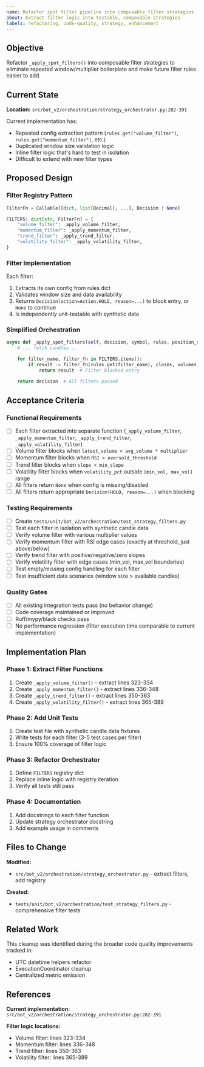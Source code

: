 ```yaml
---
name: Refactor spot filter pipeline into composable filter strategies
about: Extract filter logic into testable, composable strategies
labels: refactoring, code-quality, strategy, enhancement
---
```


## Objective
Refactor `_apply_spot_filters()` into composable filter strategies to eliminate repeated window/multiplier boilerplate and make future filter rules easier to add.

## Current State
**Location:** `src/bot_v2/orchestration/strategy_orchestrator.py:282-391`

Current implementation has:
- Repeated config extraction pattern (`rules.get("volume_filter")`, `rules.get("momentum_filter")`, etc.)
- Duplicated window size validation logic
- Inline filter logic that's hard to test in isolation
- Difficult to extend with new filter types

## Proposed Design

### Filter Registry Pattern
```python
FilterFn = Callable[[dict, list[Decimal], ...], Decision | None]

FILTERS: dict[str, FilterFn] = {
    "volume_filter": _apply_volume_filter,
    "momentum_filter": _apply_momentum_filter,
    "trend_filter": _apply_trend_filter,
    "volatility_filter": _apply_volatility_filter,
}
```

### Filter Implementation
Each filter:
1. Extracts its own config from rules dict
2. Validates window size and data availability
3. Returns `Decision(action=Action.HOLD, reason=...)` to block entry, or `None` to continue
4. Is independently unit-testable with synthetic data

### Simplified Orchestration
```python
async def _apply_spot_filters(self, decision, symbol, rules, position_state):
    # ... fetch candles ...

    for filter_name, filter_fn in FILTERS.items():
        if result := filter_fn(rules.get(filter_name), closes, volumes, highs, lows):
            return result  # Filter blocked entry

    return decision  # All filters passed
```

## Acceptance Criteria

### Functional Requirements
- [ ] Each filter extracted into separate function (`_apply_volume_filter`, `_apply_momentum_filter`, `_apply_trend_filter`, `_apply_volatility_filter`)
- [ ] Volume filter blocks when `latest_volume < avg_volume * multiplier`
- [ ] Momentum filter blocks when `RSI > oversold_threshold`
- [ ] Trend filter blocks when `slope < min_slope`
- [ ] Volatility filter blocks when `volatility_pct` outside `[min_vol, max_vol]` range
- [ ] All filters return `None` when config is missing/disabled
- [ ] All filters return appropriate `Decision(HOLD, reason=...)` when blocking

### Testing Requirements
- [ ] Create `tests/unit/bot_v2/orchestration/test_strategy_filters.py`
- [ ] Test each filter in isolation with synthetic candle data
- [ ] Verify volume filter with various multiplier values
- [ ] Verify momentum filter with RSI edge cases (exactly at threshold, just above/below)
- [ ] Verify trend filter with positive/negative/zero slopes
- [ ] Verify volatility filter with edge cases (min_vol, max_vol boundaries)
- [ ] Test empty/missing config handling for each filter
- [ ] Test insufficient data scenarios (window size > available candles)

### Quality Gates
- [ ] All existing integration tests pass (no behavior change)
- [ ] Code coverage maintained or improved
- [ ] Ruff/mypy/black checks pass
- [ ] No performance regression (filter execution time comparable to current implementation)

## Implementation Plan

### Phase 1: Extract Filter Functions
1. Create `_apply_volume_filter()` - extract lines 323-334
2. Create `_apply_momentum_filter()` - extract lines 336-348
3. Create `_apply_trend_filter()` - extract lines 350-363
4. Create `_apply_volatility_filter()` - extract lines 365-389

### Phase 2: Add Unit Tests
1. Create test file with synthetic candle data fixtures
2. Write tests for each filter (3-5 test cases per filter)
3. Ensure 100% coverage of filter logic

### Phase 3: Refactor Orchestrator
1. Define `FILTERS` registry dict
2. Replace inline logic with registry iteration
3. Verify all tests still pass

### Phase 4: Documentation
1. Add docstrings to each filter function
2. Update strategy orchestrator docstring
3. Add example usage in comments

## Files to Change

**Modified:**
- `src/bot_v2/orchestration/strategy_orchestrator.py` - extract filters, add registry

**Created:**
- `tests/unit/bot_v2/orchestration/test_strategy_filters.py` - comprehensive filter tests

## Related Work

This cleanup was identified during the broader code quality improvements tracked in:
- UTC datetime helpers refactor
- ExecutionCoordinator cleanup
- Centralized metric emission

## References

**Current implementation:** `src/bot_v2/orchestration/strategy_orchestrator.py:282-391`

**Filter logic locations:**
- Volume filter: lines 323-334
- Momentum filter: lines 336-348
- Trend filter: lines 350-363
- Volatility filter: lines 365-389
